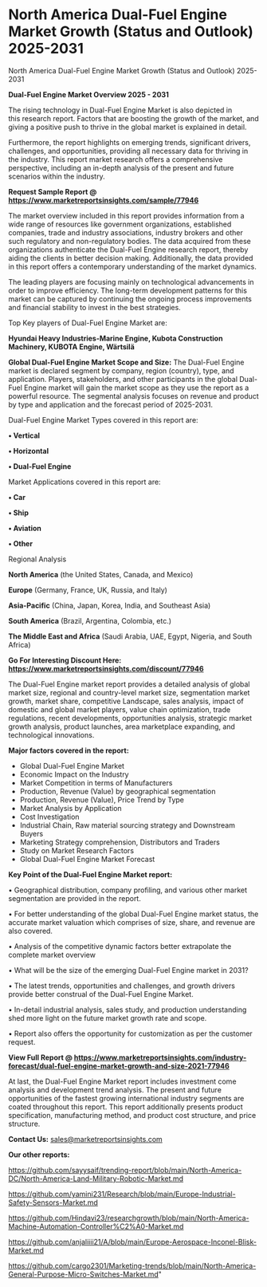 # North America Dual-Fuel Engine Market Growth (Status and Outlook) 2025-2031
 North America Dual-Fuel Engine Market Growth (Status and Outlook) 2025-2031

<Strong> Dual-Fuel Engine Market Overview 2025 - 2031</strong>

The rising technology in Dual-Fuel Engine Market is also depicted in this research report. Factors that are boosting the growth of the market, and giving a positive push to thrive in the global market is explained in detail.

Furthermore, the report highlights on emerging trends, significant drivers, challenges, and opportunities, providing all necessary data for thriving in the industry. This report market research offers a comprehensive perspective, including an in-depth analysis of the present and future scenarios within the industry.

<strong>Request Sample Report @ <a href=https://www.marketreportsinsights.com/sample/77946>https://www.marketreportsinsights.com/sample/77946</a></strong>

The market overview included in this report provides information from a wide range of resources like government organizations, established companies, trade and industry associations, industry brokers and other such regulatory and non-regulatory bodies. The data acquired from these organizations authenticate the Dual-Fuel Engine research report, thereby aiding the clients in better decision making. Additionally, the data provided in this report offers a contemporary understanding of the market dynamics.

The leading players are focusing mainly on technological advancements in order to improve efficiency. The long-term development patterns for this market can be captured by continuing the ongoing process improvements and financial stability to invest in the best strategies.

Top Key players of Dual-Fuel Engine Market are:

<strong>Hyundai Heavy Industries-Marine Engine, Kubota Construction Machinery, KUBOTA Engine, Wärtsilä</strong>

<strong><b>Global Dual-Fuel Engine Market Scope and Size:</b></strong>
The Dual-Fuel Engine market is declared segment by company, region (country), type, and application. Players, stakeholders, and other participants in the global Dual-Fuel Engine market will gain the market scope as they use the report as a powerful resource. The segmental analysis focuses on revenue and product by type and application and the forecast period of 2025-2031.

Dual-Fuel Engine Market Types covered in this report are:

<strong>• Vertical

• Horizontal

• Dual-Fuel Engine</strong>

Market Applications covered in this report are:

<strong>• Car

• Ship

• Aviation

• Other</strong> 

Regional Analysis

<strong>North America</strong> (the United States, Canada, and Mexico)

<strong>Europe</strong> (Germany, France, UK, Russia, and Italy)

<strong>Asia-Pacific</strong> (China, Japan, Korea, India, and Southeast Asia)

<strong>South America</strong> (Brazil, Argentina, Colombia, etc.)

<strong>The Middle East and Africa</strong> (Saudi Arabia, UAE, Egypt, Nigeria, and South Africa)

<strong>Go For Interesting Discount Here: <a href=https://www.marketreportsinsights.com/discount/77946>https://www.marketreportsinsights.com/discount/77946</a></strong>

The Dual-Fuel Engine market report provides a detailed analysis of global market size, regional and country-level market size, segmentation market growth, market share, competitive Landscape, sales analysis, impact of domestic and global market players, value chain optimization, trade regulations, recent developments, opportunities analysis, strategic market growth analysis, product launches, area marketplace expanding, and technological innovations.

<strong><b>Major factors covered in the report:</b></strong>
<ul>
  <li>Global Dual-Fuel Engine Market </li>
  <li>Economic Impact on the Industry</li>
  <li>Market Competition in terms of Manufacturers</li>
  <li>Production, Revenue (Value) by geographical segmentation</li>
  <li>Production, Revenue (Value), Price Trend by Type</li>
  <li>Market Analysis by Application</li>
  <li>Cost Investigation</li>
  <li>Industrial Chain, Raw material sourcing strategy and Downstream Buyers</li>
  <li>Marketing Strategy comprehension, Distributors and Traders</li>
  <li>Study on Market Research Factors</li>
  <li>Global Dual-Fuel Engine Market Forecast</li>
</ul>

<strong><b>Key Point of the Dual-Fuel Engine Market report:</b></strong>

• Geographical distribution, company profiling, and various other market segmentation are provided in the report.

• For better understanding of the global Dual-Fuel Engine market status, the accurate market valuation which comprises of size, share, and revenue are also covered.

• Analysis of the competitive dynamic factors better extrapolate the complete market overview

• What will be the size of the emerging Dual-Fuel Engine market in 2031?

• The latest trends, opportunities and challenges, and growth drivers provide better construal of the Dual-Fuel Engine Market.

• In-detail industrial analysis, sales study, and production understanding shed more light on the future market growth rate and scope.

• Report also offers the opportunity for customization as per the customer request.

<strong><b>View Full Report @ <a href=https://www.marketreportsinsights.com/industry-forecast/dual-fuel-engine-market-growth-and-size-2021-77946>https://www.marketreportsinsights.com/industry-forecast/dual-fuel-engine-market-growth-and-size-2021-77946</a></b></strong>


At last, the Dual-Fuel Engine Market report includes investment come analysis and development trend analysis. The present and future opportunities of the fastest growing international industry segments are coated throughout this report. This report additionally presents product specification, manufacturing method, and product cost structure, and price structure.

<strong>Contact Us:</strong>
sales@marketreportsinsights.com

<strong>Our other reports:</strong>

<a href=https://github.com/sayysaif/trending-report/blob/main/North-America-DC/North-America-Land-Military-Robotic-Market.md>https://github.com/sayysaif/trending-report/blob/main/North-America-DC/North-America-Land-Military-Robotic-Market.md</a>

<a href=https://github.com/yamini231/Research/blob/main/Europe-Industrial-Safety-Sensors-Market.md>https://github.com/yamini231/Research/blob/main/Europe-Industrial-Safety-Sensors-Market.md</a>

<a href=https://github.com/Hindavi23/researchgrowth/blob/main/North-America-Machine-Automation-Controller%C2%A0-Market.md>https://github.com/Hindavi23/researchgrowth/blob/main/North-America-Machine-Automation-Controller%C2%A0-Market.md</a>

<a href=https://github.com/anjaliiii21/A/blob/main/Europe-Aerospace-Inconel-Blisk-Market.md>https://github.com/anjaliiii21/A/blob/main/Europe-Aerospace-Inconel-Blisk-Market.md</a>

<a href=https://github.com/cargo2301/Marketing-trends/blob/main/North-America-General-Purpose-Micro-Switches-Market.md>https://github.com/cargo2301/Marketing-trends/blob/main/North-America-General-Purpose-Micro-Switches-Market.md</a>"
